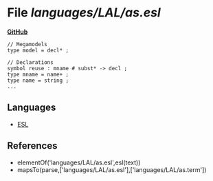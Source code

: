 # File _languages/LAL/as.esl_
**[GitHub](https://github.com/softlang/yas/blob/master/languages/LAL/as.esl)**
```
// Megamodels
type model = decl* ;

// Declarations
symbol reuse : mname # subst* -> decl ;
type mname = name+ ;
type name = string ;
...
```

## Languages
* [ESL](../languages/ESL.md)

## References
* elementOf('languages/LAL/as.esl',esl(text))
* mapsTo(parse,['languages/LAL/as.esl'],['languages/LAL/as.term'])
